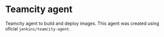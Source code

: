 # Teamcity agent

Teamcity agent to build and deploy images.
This agent was created using oficial `jenkins/teamcity-agent`.
